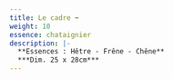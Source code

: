 ```yaml
---
title: Le cadre ➡️
weight: 10
essence: chataignier
description: |-
  **Essences : Hêtre - Frêne - Chêne**
  ***Dim. 25 x 28cm***
---
```

